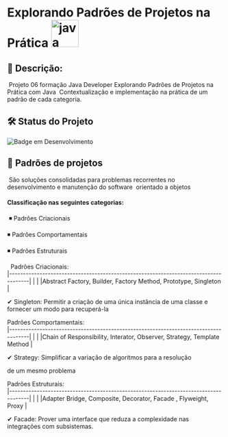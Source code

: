 # Explorando Padrões de Projetos na Prática <img width="64" alt="java" src="https://user-images.githubusercontent.com/100375234/178083216-340f4928-3439-4dd3-b903-d54211176431.png">

## 📍 Descrição:

 Projeto 06 formação Java Developer Explorando Padrões de Projetos na Prática com Java
 Contextualização e implementação na prática de um padrão de cada categoria. 
 
 
## 🛠 Status do Projeto
![Badge em Desenvolvimento](http://img.shields.io/static/v1?label=STATUS&message=EM%20DESENVOLVIMENTO&color=GREEN&style=for-the-badge)


## 📑 Padrões de projetos  
 São soluções consolidadas para problemas recorrentes no desenvolvimento e manutenção do software
 orientado a objetos
 
#### Classificação nas seguintes categorias: 
 
 ◾ Padrões Criacionais
 

 ◾ Padrões Comportamentais
 
 
 ◾  Padrões Estruturais
 
 
 
 
 
 
 
 
    Padrões Criacionais:  
 |-------------------------------------------------------------------------------------|
 |                                                                                     |
 |Abstract Factory, Builder, Factory Method, Prototype, Singleton                      |
 
 
 ✔ Singleton: Permitir a criação de uma única instância de uma classe e  
fornecer um modo para recuperá-la




 Padrões Comportamentais:  
 |-------------------------------------------------------------------------------------|
 |                                                                                     |
 |Chain of Responsibility, Interator, Observer, Strategy, Template Method              |
 



✔ Strategy: Simplificar a variação de algoritmos para a resolução
 
 de um mesmo problema
 
 
  Padrões Estruturais:  
 |-------------------------------------------------------------------------------------|
 |                                                                                     |
 |Adapter Bridge, Composite, Decorator, Facade  , Flyweight, Proxy                     |
                                                        
                                                  
 
 
 ✔ Facade: Prover uma interface que reduza a complexidade nas integrações
 com subsistemas.


